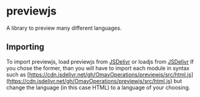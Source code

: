 # previewjs
A library to preview many different languages.
## Importing
To import previewjs, load previewjs from [JSDelivr](https://cdn.jsdelivr.net/gh/OmayOperations/previewjs/preview.js) or loadjs from [JSDelivr](https://cdn.jsdelivr.net/gh/OmayOperations/previewjs/load.js)
If you chose the former, than you will have to import each module in syntax such as [https://cdn.jsdelivr.net/gh/OmayOperations/previewjs/src/html.js](https://cdn.jsdelivr.net/gh/OmayOperations/previewjs/src/html.js) but change the language (in this case HTML) to a language of your choosing.
